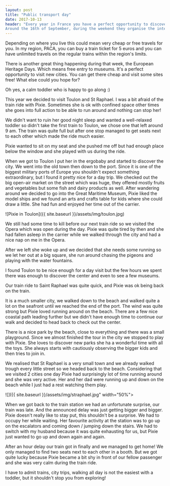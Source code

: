 ```yaml
---
layout: post
title: "Public transport day"
date: 2017-10-13
header: "Every year in France you have a perfect opportunity to discover your region.
Around the 16th of September, during the weekend they organise the international public transportation day."
---
```


Depending on where you live this could mean very cheap or free travels for you. In my region, PACA, you can buy a train ticket for 5 euros and you can have unlimited travels on the regular trains within the region's limits. 

There is another great thing happening during that week, the European Heritage Days. Which means free entry to museums. 
It's a perfect opportunity to visit new cities. You can get there cheap and visit some sites free! What else could you hope for? 

Oh yes, a calm toddler who is happy to go along :)

This year we decided to visit Toulon and St Raphael. I was a bit afraid of the train ride with Pixie. Sometimes she is ok with confined space other times she goes into full action to be able to run around and nothing can stop her!

We didn't want to ruin her good night sleep and wanted a well-relaxed toddler so didn't take the first train to Toulon, we chose one that left around 9 am. The train was quite full but after one stop managed to get seats next to each other which made the ride much easier.

Pixie wanted to sit on my seat and she pushed me off but had enough place below the window and she played with us during the ride.

When we got to Toulon I put her in the ergobaby and started to discover the city. We went into the old town then down to the port. Since it is one of the biggest military ports of Europe you shouldn't expect something extraordinary, but I found it pretty nice for a day trip. We checked out the big open-air market on the street which was huge, they offered mostly fruits and vegetables but some fish and dairy products as well. After wandering around we decided to go into the Great Maritime Museum, Pixie liked the model ships and we found an arts and crafts table for kids where she could draw a little. She had fun and enjoyed her time out of the carrier.

![Pixie in Toulon]({{ site.baseurl }}/assets/img/toulon.jpg)

We still had some time to kill before our next train ride so we visited the Opera which was open during the day. Pixie was quite tired by then and she had fallen asleep in the carrier while we walked through the city and had a nice nap on me in the Opera.


After we left she woke up and we decided that she needs some running so we let her out at a big square, she run around chasing the pigeons and playing with the water fountains.

I found Toulon to be nice enough for a day visit but the few hours we spent there was enough to discover the center and even to see a few museums.

Our train ride to Saint Raphael was quite quick, and Pixie was ok being back on the train.

It is a much smaller city, we walked down to the beach and walked quite a lot on the seafront until we reached the end of the port. The wind was quite strong but Pixie loved running around on the beach. There are a few nice coastal path leading further but we didn't have enough time to continue our walk and decided to head back to check out the center. 

There is a nice park by the beach, close to everything and there was a small playground. Since we almost finished the tour in the city we stopped to play with Pixie. She loves to discover new parks she ha  a wonderful time with all the toys. She always starts with cautiously observing the bigger kids and then tries to join in.

We realised that St Raphael is a very small town and we already walked trough every little street so we headed back to the beach. Considering that we visited 2 cities one day Pixie had surprisingly lot of time running around and she was very active. Her and her dad were running up and down on the beach while I just had a rest watching them play.

![]({{ site.baseurl }}/assets/img/straphael.jpg" width="50%">

When we got back to the train station we had an unfortunate surprise, our train was late. And the announced delay was just getting bigger and bigger. Pixie doesn't really like to stay put, this shouldn't be a surprise. We had to occupy her while waiting. Her favourite activity at the station was to go up on the escalators and coming down / jumping down the stairs. We had to switch with my husband because it was quite exhausting for us, but Pixie just wanted to go up and down again and again.

After an hour delay our train got in finally and we managed to get home! We only managed to find two seats next to each other in a booth. But we got quite lucky because Pixie became a bit shy in front of our fellow passenger and she was very calm during the train ride. 

I have to admit trains, city trips, walking all day is not the easiest with a toddler, but it shouldn't stop you from exploring!